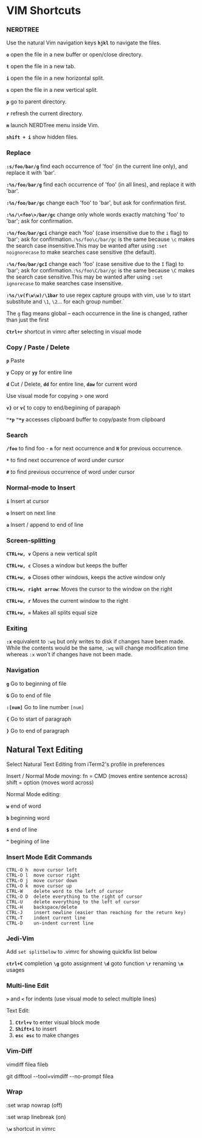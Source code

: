 # VIM Shortcuts

### NERDTREE

Use the natural Vim navigation keys **`hjkl`** to navigate the files.

**`o`** open the file in a new buffer or open/close directory.

**`t`** open the file in a new tab.

**`i`** open the file in a new horizontal split.

**`s`** open the file in a new vertical split.

**`p`** go to parent directory.

**`r`** refresh the current directory.

**`m`** launch NERDTree menu inside Vim.

**`shift + i`** show hidden files.

### Replace

**`:s/foo/bar/g`** find each occurrence of 'foo' (in the current line only), and replace it with 'bar'.

**`:%s/foo/bar/g`** find each occurrence of 'foo' (in all lines), and replace it with 'bar'.

**`:%s/foo/bar/gc`** change each 'foo' to 'bar', but ask for confirmation first.

**`:%s/\<foo\>/bar/gc`** change only whole words exactly matching 'foo' to 'bar'; ask for confirmation.

**`:%s/foo/bar/gci`** change each 'foo' (case insensitive due to the `i` flag) to 'bar'; ask for confirmation.`:%s/foo\c/bar/gc` is the same because `\c` makes the search case insensitive.This may be wanted after using `:set noignorecase` to make searches case sensitive (the default).

**`:%s/foo/bar/gcI`** change each 'foo' (case sensitive due to the `I` flag) to 'bar'; ask for confirmation.`:%s/foo\C/bar/gc` is the same because `\C` makes the search case sensitive.This may be wanted after using `:set ignorecase` to make searches case insensitive.

**`:%s/\v(f\w\w)/\1bar`** to use regex capture groups with vim, use \v to start substitute and `\1`, `\2`... for each group number.`

The `g` flag means global – each occurrence in the line is changed, rather than just the first

**`Ctrl+r`** shortcut in vimrc after selecting in visual mode

### Copy / Paste / Delete

**`p`** Paste

**`y`** Copy or **`yy`** for entire line

**`d`** Cut / Delete, **`dd`** for entire line, **`daw`** for current word

Use visual mode for copying > one word

**`v}`** or  **`v{`** to copy to end/begiining of parapaph

**`"*p`** **`"*y`** accesses clipboard buffer to copy/paste from clipboard

### Search

**`/foo`** to find foo - **`n`** for next occurrence and **`N`** for previous occurrence.

**`*`** to find next occurrence of word under cursor

**`#`** to find previous occurrence of word under cursor

### Normal-mode to Insert

**`i`** Insert at cursor

**`o`** Insert on next line

**`a`** Insert / append to end of line

### Screen-splitting

**`CTRL+w, v`** Opens a new vertical split

**`CTRL+w, c`** Closes a window but keeps the buffer

**`CTRL+w, o`** Closes other windows, keeps the active window only

**`CTRL+w, right arrow`**: Moves the cursor to the window on the right

**`CTRL+w, r`** Moves the current window to the right

**`CTRL+w, =`** Makes all splits equal size

### Exiting

**`:x`** equivalent to `:wq` but only writes to disk if changes have been made. While the contents would be the same, `:wq` will change modification time whereas `:x` won't if changes have not been made.

### Navigation

**`g`** Go to beginning of file

**`G`** Go to end of file

**`:[num]`** Go to line number `[num]`

**`{`** Go to start of paragraph

**`}`** Go to end of paragraph

## Natural Text Editing

Select Natural Text Editing from iTerm2's profile in preferences

Insert / Normal Mode moving:
fn = CMD (moves entire sentence across)
shift = option (moves word across)

Normal Mode editing:

**`w`** end of word

**`b`** beginning word

**`$`** end of line

**`^`** begining of line

### Insert Mode Edit Commands

```
CTRL-O h  move cursor left
CTRL-O l  move cursor right
CTRL-O j  move cursor down
CTRL-O k  move cursor up
CTRL-W    delete word to the left of cursor
CTRL-O D  delete everything to the right of cursor
CTRL-U    delete everything to the left of cursor
CTRL-H    backspace/delete
CTRL-J    insert newline (easier than reaching for the return key)
CTRL-T    indent current line
CTRL-D    un-indent current line
```

### Jedi-Vim

Add `set splitbelow` to .vimrc for showing quickfix list below

**`ctrl+C`** completion
**`\g`** goto assignment
**`\d`** goto function
**`\r`** renaming
**`\n`** usages

### Multi-line Edit

**`>`** and **`<`** for indents (use visual mode to select multiple lines)

Text Edit:
1. **`Ctrl+v`** to enter visual block mode
2. **`Shift+i`** to insert
3. **`esc esc`** to make changes

### Vim-Diff

vimdiff filea fileb

git difftool --tool=vimdiff --no-prompt filea

### Wrap

:set wrap nowrap (off)

:set wrap linebreak (on)

**`\w`** shortcut in vimrc
